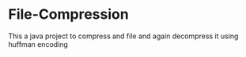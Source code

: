 # File-Compression

This a java project to compress and file and again decompress it using huffman encoding
